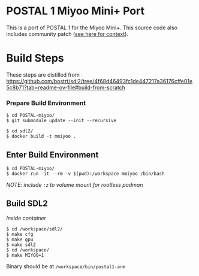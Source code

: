 # POSTAL 1 Miyoo Mini+ Port

This is a port of POSTAL 1 for the Miyoo Mini+. This source code also includes community patch ([see here for context](https://github.com/RWS-Studios/POSTAL-SourceCode/issues/1)).

# Build Steps

These steps are distilled from https://github.com/bostrt/sdl2/tree/4f68d46493fc1de447217a36176cffe01e5c8b71?tab=readme-ov-file#build-from-scratch

### Prepare Build Environment
```shell
$ cd POSTAL-miyoo/
$ git submodule update --init --recursive

$ cd sdl2/
$ docker build -t mmiyoo .
```

## Enter Build Environment
```shell
$ cd POSTAL-miyoo/
$ docker run -it --rm -v $(pwd):/workspace mmiyoo /bin/bash
```
*NOTE: include `:z` to volume mount for rootless podman*

## Build SDL2
*Inside container*
```shell
$ cd /workspace/sdl2/
$ make cfg
$ make gpu
$ make sdl2
$ cd /workspace/
$ make MIYOO=1
```

Binary should be at `/workspace/bin/postal1-arm`
